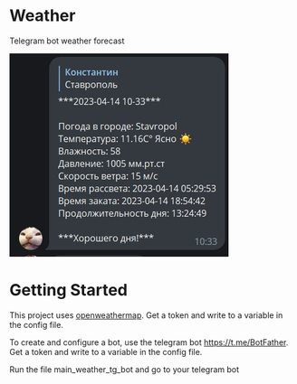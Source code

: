 # Weather
Telegram bot weather forecast

![home](gk9ZpphCd5U.jpg)

# Getting Started

This project uses [openweathermap](https://openweathermap.org/api). Get a token and write to a variable in the config file.

To create and configure a bot, use the telegram bot https://t.me/BotFather. Get a token and write to a variable in the config file.

Run the file main_weather_tg_bot and go to your telegram bot
